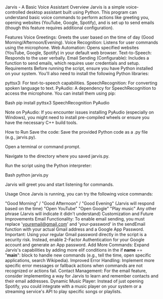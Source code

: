 Jarvis - A Basic Voice Assistant
Overview
Jarvis is a simple voice-controlled desktop assistant built using Python. This program can understand basic voice commands to perform actions like greeting you, opening websites (YouTube, Google, Spotify), and is set up to send emails (though this feature requires additional configuration).

Features
Voice Greetings: Greets the user based on the time of day (Good Morning/Afternoon/Evening).
Voice Recognition: Listens for user commands using the microphone.
Web Automation: Opens specified websites (YouTube, Google, Spotify) in your default web browser.
Text-to-Speech: Responds to the user verbally.
Email Sending (Configurable): Includes a function to send emails, which requires user credentials and setup.
Requirements
Before running the script, ensure you have Python installed on your system. You'll also need to install the following Python libraries:

pyttsx3: For text-to-speech capabilities.
SpeechRecognition: For converting spoken language to text.
PyAudio: A dependency for SpeechRecognition to access the microphone.
You can install them using pip:

Bash
pip install pyttsx3 SpeechRecognition PyAudio

Note on PyAudio: If you encounter issues installing PyAudio (especially on Windows), you might need to install pre-compiled wheels or ensure you have the necessary C++ build tools.

How to Run
Save the code: Save the provided Python code as a .py file (e.g., jarvis.py).

Open a terminal or command prompt.

Navigate to the directory where you saved jarvis.py.

Run the script using the Python interpreter:

Bash
python jarvis.py

Jarvis will greet you and start listening for commands.

Usage
Once Jarvis is running, you can try the following voice commands:

"Good Morning" / "Good Afternoon" / "Good Evening" (Jarvis will respond based on the time)
"Open YouTube"
"Open Google"
"Play music"
Any other phrase (Jarvis will indicate it didn't understand)
Customization and Future Improvements
Email Functionality: To enable email sending, you must replace 'youremail@gmail.com' and 'your-password' in the sendEmail function with your actual Gmail address and a Google App Password.
Important: Using your regular Gmail password directly in the script is a security risk. Instead, enable 2-Factor Authentication for your Google account and generate an App password.
Add More Commands: Expand Jarvis's capabilities by adding more elif conditions in the if __name__ == "__main__": block to handle new commands (e.g., tell the time, open specific applications, search Wikipedia).
Improved Error Handling: Implement more specific error messages or fallback actions when commands are not recognized or actions fail.
Contact Management: For the email feature, consider implementing a way for Jarvis to learn and remember contacts and their email addresses.
Dynamic Music Player: Instead of just opening Spotify, you could integrate with a music player on your system or a streaming service's API to play specific songs or playlists.
